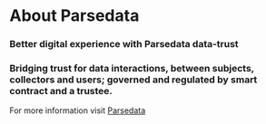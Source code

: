 # About Parsedata

### Better digital experience with Parsedata data-trust
### Bridging trust for data interactions, between subjects, collectors and users; governed and regulated by smart contract and a trustee.


For more information visit [Parsedata](http://parsedata.xyz)
